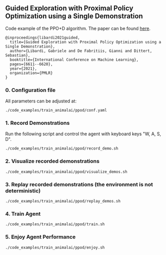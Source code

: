 ## Guided Exploration with Proximal Policy Optimization using a Single Demonstration

Code example of the PPO+D algorithm. The paper can be found [here](https://arxiv.org/pdf/2007.03328.pdf).

```
@inproceedings{libardi2021guided,
  title={Guided Exploration with Proximal Policy Optimization using a Single Demonstration},
  author={Libardi, Gabriele and De Fabritiis, Gianni and Dittert, Sebastian},
  booktitle={International Conference on Machine Learning},
  pages={6611--6620},
  year={2021},
  organization={PMLR}
}
```

### 0. Configuration file

All parameters can be adjusted at:

    ./code_examples/train_animalai/ppod/conf.yaml

### 1. Record Demonstrations

Run the following script and control the agent with keyboard keys "W, A, S, D". 

    ./code_examples/train_animalai/ppod/record_demo.sh

### 2. Visualize recorded demonstrations

    ./code_examples/train_animalai/ppod/visualize_demos.sh

### 3. Replay recorded demonstrations (the environment is not deterministic)

    ./code_examples/train_animalai/ppod/replay_demos.sh

### 4. Train Agent
    
    ./code_examples/train_animalai/ppod/train.sh

### 5. Enjoy Agent Performance

    ./code_examples/train_animalai/ppod/enjoy.sh